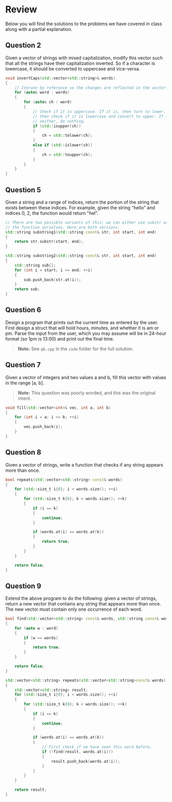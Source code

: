 # Review

Below you will find the solutions to the problems we have covered in class along
with a partial explanation.

## Question 2
Given a vector of strings with mixed capitalization, modify this vector such
that all the strings have their capitalization inverted. So if a character is
lowercase, it should be converted to uppercase and vice-versa.

```c++
void invertCaps(std::vector<std::string>& words)
{
    // Iterate by reference so the changes are reflected in the vector.
    for (auto& word : words)
    {
        for (auto& ch : word)
        {
            // Check if it is uppercase. If it is, then turn to lower. If not
            // then check if it is lowercase and convert to upper. If it is 
            // neither, do nothing.
            if (std::isupper(ch))
            {
                ch = std::tolower(ch);
            }
            else if (std::islower(ch))
            {
                ch = std::toupper(ch);
            }
        }
    }
}
```

## Question 5
Given a string and a range of indices, return the portion of the string that
exists between these indices. For example, given the string "hello" and indices
0, 2, the function would return "hel".

```c++
// There are two possible variants of this: we can either use substr or we can
// the function ourselves. Here are both versions.
std::string substring1(std::string const& str, int start, int end)
{
    return str.substr(start, end);
}

std::string substring2(std::string const& str, int start, int end)
{
    std::string sub{};
    for (int i = start; i <= end; ++i)
    {
        sub.push_back(str.at(i));        
    }
    return sub;
}
```

## Question 6
Design a program that prints out the current time as entered by the user. First
design a struct that will hold hours, minutes, and whether it is am or pm. Parse
the input from the user, which you may assume will be in 24-hour format (so 1pm
is 13:00) and print out the final time.

> **Note:** See `q6.cpp` in the `code` folder for the full solution.

## Question 7
Given a vector of integers and two values a and b, fill this vector with values
in the range [a, b].

> **Note:** This question was poorly worded, and this was the original intent.

```c++
void fill(std::vector<int>& vec, int a, int b)
{
    for (int i = a; i <= b; ++i)
    {
        vec.push_back(i);
    }
}
```

## Question 8
Given a vector of strings, write a function that checks if any string appears
more than once.

```c++
bool repeats(std::vector<std::string> const& words)
{
    for (std::size_t i{0}; i < words.size(); ++i)
    {
        for (std::size_t k{0}; k < words.size(); ++k)
        {
            if (i == k)
            {
                continue;
            }

            if (words.at(i) == words.at(k))
            {
                return true;
            }
        }
    }

    return false;
}
```

## Question 9
Extend the above program to do the following: given a vector of strings, return
a new vector that contains any string that appears more than once. The new
vector must contain only one occurrence of each word.

```c++
bool find(std::vector<std::string> const& words, std::string const& word)
{
    for (auto w : word)
    {
        if (w == words)
        {
            return true;
        }
    }

    return false;
}

std::vector<std::string> repeats(std::vector<std::string>const& words)
{
    std::vector<std::string> result;
    for (std::size_t i{0}; i < words.size(); ++i)
    {
        for (std::size_t k{0}; k < words.size(); ++k)
        {
            if (i == k)
            {
                continue;
            }

            if (words.at(i) == words.at(k))
            {
                // First check if we have seen this word before.
                if (!find(result, words.at(i)))
                {
                    result.push_back(words.at(i));
                }
            }
        }
    }

    return result;
}
```
